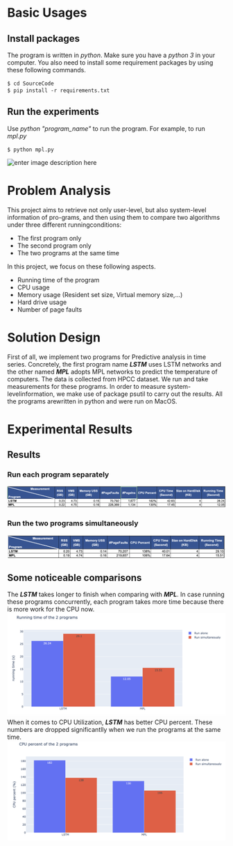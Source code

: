 # Basic Usages

## Install packages
The program is written in *python*. Make sure you have a *python 3* in your computer. You also need to install some requirement packages by using these following commands.


    $ cd SourceCode
    $ pip install -r requirements.txt
    
 ## Run the experiments
 Use *python "program_name"* to run the program. For example, to run *mpl.py*
 

    $ python mpl.py

![enter image description here](https://github.com/chaupmcs/os_project1/blob/master/img/demo_mpl.gif?raw=true)

# Problem Analysis
This project aims to retrieve not only user-level, but also system-level information of pro-grams,  and  then  using  them  to  compare  two  algorithms  under  three  different  runningconditions:
   - The first program only
   - The second program only
   - The two programs at the same time


In this project, we focus on these following aspects.
   - Running time of the program
   - CPU usage
   - Memory usage (Resident set size, Virtual memory size,...)
   - Hard drive usage
   - Number of page faults

# Solution Design
First of all, we implement two programs for Predictive analysis in time series. Concretely, the first program name ***LSTM*** uses LSTM networks and the other named ***MPL*** adopts MPL networks to predict the temperature of computers. The data is collected from HPCC dataset. We run and take measurements for these programs.  In order to measure system-levelinformation, we make use of package psutil to carry out the results.  All the programs arewritten in python and were run on MacOS.

# Experimental Results
## Results

### Run each program separately 
![enter image description here](https://raw.githubusercontent.com/chaupmcs/os_project1/master/img/separately.png)

### Run the two programs simultaneously
![enter image description here](https://raw.githubusercontent.com/chaupmcs/os_project1/master/img/simultaneously.png)

## Some noticeable comparisons
The ***LSTM*** takes longer to finish when comparing with  ***MPL***.  In case running these programs concurrently, each program takes more time because there is more work for the CPU now. 
![enter image description here](https://raw.githubusercontent.com/chaupmcs/os_project1/master/img/running_time.png)
<br>
When it comes to CPU Utilization, ***LSTM*** has better CPU percent. These numbers are dropped significantlly when we run the programs at the same time.
![enter image description here](https://raw.githubusercontent.com/chaupmcs/os_project1/master/img/cpu_percent.png)
